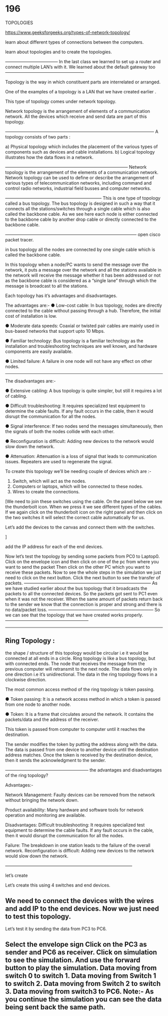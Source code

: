 # 196

TOPOLOGIES

https://www.geeksforgeeks.org/types-of-network-topology/


learn about different types of connections between the computers.

 learn about topologies and to create the topologies.


————————————
In the last class we learned to set up a router and connect multiple LAN’s with it.
We learned about the default gateway too
——————————————————

Topology is the way in which constituent parts are interrelated or arranged. 


 One of the examples of a topology is a LAN that we have created earlier .

 This type of topology comes under network topology.

 Network topology is the arrangement of elements of a communication network.
 All the devices which receive and send data are part of this topology.

——————————————————————————————————
A topology consists of two parts :

 a) Physical topology which includes the placement of the various types of components such as devices and cable installations.
b) Logical topology illustrates how the data flows in a network.

————————————————————————————
Network topology is the arrangement of the elements of a communication network. Network topology can be used to define or describe the arrangement of various types of telecommunication networks, including command and control radio networks, industrial field busses and computer networks.

——————————————————————
This is one type of topology called a bus topology. The bus topology is designed in such a way that it connects all the stations/switches through a single cable which is also called the backbone cable. As we see here each node is either connected to the backbone cable by another drop cable or directly connected to the backbone cable.

——————————————————————————————
open cisco packet tracer. 

 in bus topology all the nodes are connected by one single cable which is called the backbone cable.

In this topology when a node/PC wants to send the message over the network, it puts a message over the network and all the stations available in the network will receive the message whether it has been addressed or not as the backbone cable is considered as a “single lane” through which the message is broadcast to all the stations.

Each topology has it’s advantages and disadvantages. 

The advantages are:-
 ● Low-cost cable: In bus topology, nodes are directly connected to the cable without passing through a hub. Therefore, the initial cost of installation is low. 

● Moderate data speeds: Coaxial or twisted pair cables are mainly used in bus-based networks that support upto 10 Mbps.

 ● Familiar technology: Bus topology is a familiar technology as the installation and troubleshooting techniques are well known, and hardware components are easily available. 

● Limited failure: A failure in one node will not have any effect on other nodes. 


------------------------------------------------------
The disadvantages are:- 

● Extensive cabling: A bus topology is quite simpler, but still it requires a lot of cabling. 

● Difficult troubleshooting: It requires specialized test equipment to determine the cable faults. If any fault occurs in the cable, then it would disrupt the communication for all the nodes. 

● Signal interference: If two nodes send the messages simultaneously, then the signals of both the nodes collide with each other. 

● Reconfiguration is difficult: Adding new devices to the network would slow down the network. 

● Attenuation: Attenuation is a loss of signal that leads to communication issues. Repeaters are used to regenerate the signal.





 To create this topology we’ll be needing couple of devices which are :- 
1. Switch, which will act as the nodes. 
2. Computers or laptops, which will be connected to these nodes. 
3. Wires to create the connections.

[We need to join these switches using the cable. On the panel below we see the thunderbolt icon. When we press it we see different types of the cables. If we again click on the thunderbolt icon on the right panel and then click on the two switches it will select the correct cable automatically for us.

Let’s add the devices to the canvas and connect them with the switches.

]





add the IP address for each of the end devices.

Now let’s test the topology by sending some packets from PC0 to Laptop0.
Click on the envelope icon and then click on one of the pc from where you want to send the packet
Then click on the other PC which you want to receive these packets.
Now to see the whole steps in the simulation we just need to click on the next button.
Click the next button to see the transfer of packets.
—————————————————————————————
As we have studied earlier about
 the bus topology that it broadcasts the packets to all the connected devices. 
So the packets got sent to PC1 even when it was not the receiver.
 When the same amount of packets return back to the sender we know that the connection is proper and strong and there is no data/packet loss.
————————————————————————
So we can see that the topology that we have created works properly.
———————————————————
**************************************
Ring Topology :
-------------------

 the shape / structure of this topology would be circular i.e it would be connected at all ends
 in a circle.
Ring topology is like a bus topology, but with connected ends. 
The node that receives the message from the previous computer will retransmit to the next node. 
The data flows only in one direction i.e it’s unidirectional. The data in the ring topology flows in a clockwise direction.

The most common access method of the ring topology is token passing. 

● Token passing: It is a network access method in which a token is passed from one node to another node. 

● Token: It is a frame that circulates around the network.
It contains the packets/data and the address of the receiver.

This token is passed from computer to computer until it reaches the destination.

 The sender modifies the token by putting the address along with the data.
The data is passed from one device to another device until the destination address matches. 
Once the token is received by the destination device, then it sends the acknowledgment to the sender.

———————————————————
the advantages and disadvantages of the ring topology? 

Advantages:-

 Network Management: Faulty devices can be removed from the network without bringing the network down. 

Product availability: Many hardware and software tools for network operation and monitoring are available.

Disadvantages:
Difficult troubleshooting: It requires specialized test equipment to determine the cable faults. If any fault occurs in the cable, then it would disrupt the communication for all the nodes. 

Failure: The breakdown in one station leads to the failure of the overall network. Reconfiguration is difficult: Adding new devices to the network would slow down the network.


—————————————————————————————

let’s create

Let’s create this using 4 switches and  end devices.


We need to connect the devices with the wires and add IP to the end devices.
Now we just need to test this topology.
--------------------------------------------------------
Let’s test it by sending the data from PC3 to PC6.

Select the envelope sign
Click on the PC3 as sender and PC6 as receiver.
Click on simulation to see the simulation. And use the forward button to play the simulation.
Data moving from switch 0 to switch 1.
Data moving from Switch 1 to switch 2.
Data moving from Switch 2 to switch 3.
Data moving from switch3 to PC6.
Note:- As you continue the simulation you can see the data being sent back the same path.
--------------------------------------------------------------

